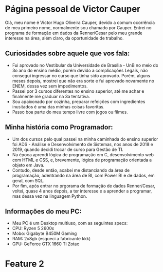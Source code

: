 # Página pessoal de Victor Cauper
Olá, meu nome é Victor Hugo Oliveira Cauper, devido a comum ocorrência de meu primeiro nome, normalmente
sou chamado por Cauper. Entrei no programa de formação em dados da Renner/Cesar pelo meu grande interesse na área, além
claro, da oportunidade de trabalho.

## Curiosidades sobre aquele que vos fala:
- Fui aprovado no Vestibular da Universidade de Brasília - UnB no meio do 3o ano do ensino médio, porém devido a complicações
Legais, não consegui ingressar no curso que tinha sido aprovado. Porém, alguns meses depois, mostrei que não era sorte e fui
aprovado novamente no ENEM, dessa vez sem impedimentos.
- Passei por 3 cursos diferentes no ensino superior, até me achar e finalmente me graduar na 3a tentativa.
- Sou apaixonado por cozinha, preparar refeições com ingredientes inusitados é uma das minhas coisas favoritas.
- Passo boa parte do meu tempo livre com jogos ou filmes.

## Minha história como Programador:
- Um dos cursos pelo qual passei na minha caminhada do ensino superior foi ADS - Análise e Desenvolvimento de Sistemas, nos
anos de 2018 e 2019, quando decidi trocar de curso para Gestão de TI.
- Na época aprendi lógica de programação em C, desenvolvimento web com HTML e CSS, e, brevemente, lógica de programação orientada a objeto em Java.
- Contudo, desde então, acabei me distanciando da área de programação, adentrando na área de BI, com Power BI e de dados, em
geral, com SQL.
- Por fim, após entrar no prgorama de formação de dados Renner/Cesar, voltei, quase 4 anos depois, a ter interesse e a 
aprender a programar, mas dessa vez na linguagem Python.

## Informações do meu PC:
- Meu PC é um Desktop multiuso, com as seguintes specs:
 - CPU: Ryzen 5 2600x
 - Mobo: Gigabyte B450M Gaming
 - RAM: 2x8gb (esqueci a fabricante kkk)
 - GPU: GeForce GTX 1660 Ti Zotac


# Feature 2
